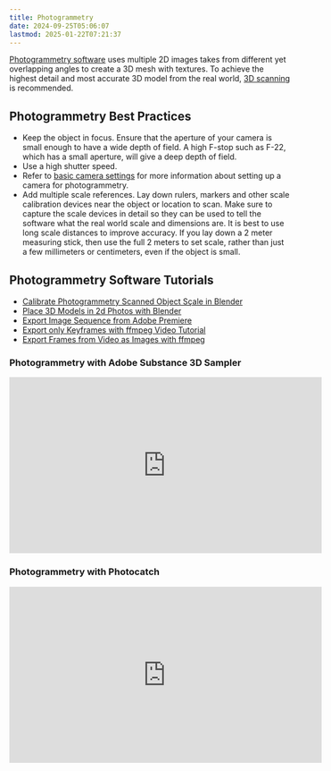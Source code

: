 ```yaml
---
title: Photogrammetry
date: 2024-09-25T05:06:07
lastmod: 2025-01-22T07:21:37
---
```


[Photogrammetry software](./photogrammetry-software.md) uses multiple 2D images takes from different yet overlapping angles to create a 3D mesh with textures. To achieve the highest detail and most accurate 3D model from the real world, [3D scanning](./3d-scanning.md) is recommended.

## Photogrammetry Best Practices

- Keep the object in focus. Ensure that the aperture of your camera is small enough to have a wide depth of field. A high F-stop such as F-22, which has a small aperture, will give a deep depth of field.
- Use a high shutter speed.
- Refer to [basic camera settings](../photography/basic-camera-settings.md) for more information about setting up a camera for photogrammetry.
- Add multiple scale references. Lay down rulers, markers and other scale calibration devices near the object or location to scan. Make sure to capture the scale devices in detail so they can be used to tell the software what the real world scale and dimensions are. It is best to use long scale distances to improve accuracy. If you lay down a 2 meter measuring stick, then use the full 2 meters to set scale, rather than just a few millimeters or centimeters, even if the object is small.

## Photogrammetry Software Tutorials

- [Calibrate Photogrammetry Scanned Object Sçale in Blender](./photogrammetry-with-photocatch.md)
- [Place 3D Models in 2d Photos with Blender](./blender/place-3d-model-in-2d-photo-blender-fspy.md)
- [Export Image Sequence from Adobe Premiere](../video/adobe-premiere-pro/adobe-premiere.md)
- [Export only Keyframes with ffmpeg Video Tutorial](../video/export-only-keyframes-from-video-as-images-ffmpeg.md)
- [Export Frames from Video as Images with ffmpeg](../video/export-frames-from-video-as-images-ffmpeg.md)

<div class="video-grid">

<div class="video-card">

### Photogrammetry with Adobe Substance 3D Sampler

<div class="iframe-16-9-container">
<iframe class="youTubeIframe" width="560" height="315" src="https://www.youtube.com/embed/wUA6qzFK_FU?rel=0" title="YouTube video player" frameborder="0" allow="accelerometer; autoplay; clipboard-write; encrypted-media; gyroscope; picture-in-picture; web-share" referrerpolicy="strict-origin-when-cross-origin" allowfullscreen></iframe>
</div>
</div>

<div class="video-card">

### Photogrammetry with Photocatch

<div class="iframe-16-9-container">
<iframe class="youTubeIframe" width="560" height="315" src="https://www.youtube.com/embed/yMqH0GskhgY?rel=0" title="YouTube video player" frameborder="0" allow="accelerometer; autoplay; clipboard-write; encrypted-media; gyroscope; picture-in-picture; web-share" referrerpolicy="strict-origin-when-cross-origin" allowfullscreen></iframe>
</div>
</div>

</div>
